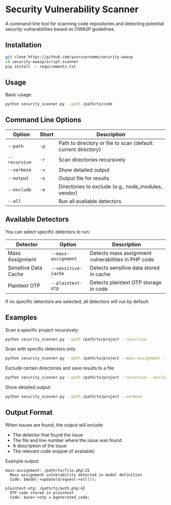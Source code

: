 # Security Vulnerability Scanner

A command-line tool for scanning code repositories and detecting potential security vulnerabilities based on OWASP guidelines.

## Installation

```bash
git clone https://github.com/yourusername/security-owasp
cd security-owasp/script-scanner
pip install -r requirements.txt
```

## Usage

Basic usage:

```bash
python security_scanner.py --path /path/to/code
```

## Command Line Options

| Option | Short | Description |
|--------|-------|-------------|
| `--path` | `-p` | Path to directory or file to scan (default: current directory) |
| `--recursive` | `-r` | Scan directories recursively |
| `--verbose` | `-v` | Show detailed output |
| `--output` | `-o` | Output file for results |
| `--exclude` | `-e` | Directories to exclude (e.g., node_modules, vendor) |
| `--all` | | Run all available detectors |

## Available Detectors

You can select specific detectors to run:

| Detector | Option | Description |
|----------|--------|-------------|
| Mass Assignment | `--mass-assignment` | Detects mass assignment vulnerabilities in PHP code |
| Sensitive Data Cache | `--sensitive-cache` | Detects sensitive data stored in cache |
| Plaintext OTP | `--plaintext-otp` | Detects plaintext OTP storage in code |

If no specific detectors are selected, all detectors will run by default.

## Examples

Scan a specific project recursively:
```bash
python security_scanner.py --path /path/to/project --recursive
```

Scan with specific detectors only:
```bash
python security_scanner.py --path /path/to/project --mass-assignment --plaintext-otp
```

Exclude certain directories and save results to a file:
```bash
python security_scanner.py --path /path/to/project --recursive --exclude node_modules vendor --output results.txt
```

Show detailed output:
```bash
python security_scanner.py --path /path/to/project --verbose
```

## Output Format

When issues are found, the output will include:
- The detector that found the issue
- The file and line number where the issue was found
- A description of the issue
- The relevant code snippet (if available)

Example output:
```
mass-assignment: /path/to/file.php:25
  Mass assignment vulnerability detected in model definition
  Code: $model->update($request->all());

plaintext-otp: /path/to/auth.php:42
  OTP code stored in plaintext
  Code: $user->otp = $generated_code;
```
